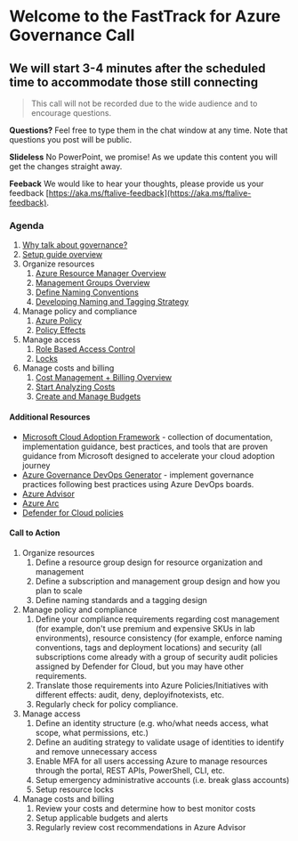 # Welcome to the FastTrack for Azure Governance Call
## We will start 3-4 minutes after the scheduled time to accommodate those still connecting

> This call will not be recorded due to the wide audience and to encourage questions.

**Questions?** Feel free to type them in the chat window at any time. Note that questions you post will be public. 

**Slideless** No PowerPoint, we promise! As we update this content you will get the changes straight away.

**Feeback** We would like to hear your thoughts, please provide us your feedback [https://aka.ms/ftalive-feedback](https://aka.ms/ftalive-feedback).

### Agenda
1. [Why talk about governance?](./why.md)
1. [Setup guide overview](https://portal.azure.com/#blade/Microsoft_Azure_Resources/QuickstartPlaybookBlade/guideId/intro-azure-setup)
1. Organize resources
    1. [Azure Resource Manager Overview](https://docs.microsoft.com/en-us/azure/azure-resource-manager/management/overview)
    1. [Management Groups Overview](https://docs.microsoft.com/en-us/azure/governance/management-groups/overview)
    1. [Define Naming Conventions](https://docs.microsoft.com/en-us/azure/cloud-adoption-framework/ready/azure-best-practices/resource-naming)
    1. [Developing Naming and Tagging Strategy](https://docs.microsoft.com/en-us/azure/cloud-adoption-framework/ready/azure-best-practices/naming-and-tagging)
1. Manage policy and compliance
    1. [Azure Policy](https://docs.microsoft.com/en-us/azure/governance/policy/overview)
    1. [Policy Effects](https://docs.microsoft.com/en-us/azure/governance/policy/concepts/effects)
1. Manage access
    1. [Role Based Access Control](https://docs.microsoft.com/en-us/azure/cloud-adoption-framework/ready/considerations/roles)
    1. [Locks](https://docs.microsoft.com/en-us/azure/azure-resource-manager/management/lock-resources)
1. Manage costs and billing
    1. [Cost Management + Billing Overview](https://docs.microsoft.com/en-us/azure/cost-management-billing/cost-management-billing-overview)
    1. [Start Analyzing Costs](https://docs.microsoft.com/en-us/azure/cost-management-billing/costs/quick-acm-cost-analysis?tabs=azure-portal)
    1. [Create and Manage Budgets](https://docs.microsoft.com/en-us/azure/cost-management-billing/costs/tutorial-acm-create-budgets)

#### Additional Resources
* [Microsoft Cloud Adoption Framework](https://aka.ms/caf) - collection of documentation, implementation guidance, best practices, and tools that are proven guidance from Microsoft designed to accelerate your cloud adoption journey
* [Azure Governance DevOps Generator](http://aka.ms/azgovernancereadiness) - implement governance practices following best practices using Azure DevOps boards.
* [Azure Advisor](https://docs.microsoft.com/en-us/azure/advisor/advisor-overview)
* [Azure Arc](https://docs.microsoft.com/en-us/azure/azure-arc/overview)
* [Defender for Cloud policies](https://docs.microsoft.com/en-us/azure/defender-for-cloud/security-policy-concept)

#### Call to Action
1. Organize resources
    1. Define a resource group design for resource organization and management
    1. Define a subscription and management group design and how you plan to scale
    1. Define naming standards and a tagging design
1. Manage policy and compliance
    1. Define your compliance requirements regarding cost management (for example, don't use premium and expensive SKUs in lab environments), resource consistency (for example, enforce naming conventions, tags and deployment locations) and security (all subscriptions come already with a group of security audit policies assigned by Defender for Cloud, but you may have other requirements. 
    1. Translate those requirements into Azure Policies/Initiatives with different effects: audit, deny, deployifnotexists, etc.
    1. Regularly check for policy compliance.
1. Manage access
    1. Define an identity structure (e.g. who/what needs access, what scope, what permissions, etc.)
    1. Define an auditing strategy to validate usage of identities to identify and remove unnecessary access
    1. Enable MFA for all users accessing Azure to manage resources through the portal, REST APIs, PowerShell, CLI, etc.
    1. Setup emergency administrative accounts (i.e. break glass accounts)
    1. Setup resource locks 
1. Manage costs and billing
    1. Review your costs and determine how to best monitor costs
    1. Setup applicable budgets and alerts
    1. Regularly review cost recommendations in Azure Advisor
